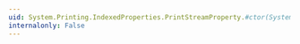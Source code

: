 ```yaml
---
uid: System.Printing.IndexedProperties.PrintStreamProperty.#ctor(System.String)
internalonly: False
---
```

